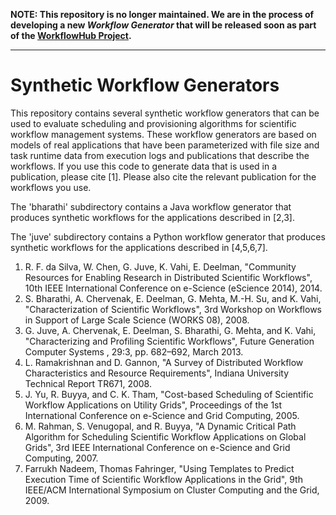 **NOTE: This repository is no longer maintained. We are in the process of developing a new _Workflow Generator_ that will be released soon as part of the [WorkflowHub Project](https://workflowhub.org).** 

---

Synthetic Workflow Generators
=============================

This repository contains several synthetic workflow generators that can be used
to evaluate scheduling and provisioning algorithms for scientific workflow
management systems. These workflow generators are based on models of real
applications that have been parameterized with file size and task runtime data
from execution logs and publications that describe the workflows. If you use
this code to generate data that is used in a publication, please cite [1].
Please also cite the relevant publication for the workflows you use.

The 'bharathi' subdirectory contains a Java workflow generator that produces
synthetic workflows for the applications described in [2,3].

The 'juve' subdirectory contains a Python workflow generator that produces
synthetic workflows for the applications described in [4,5,6,7].

1. R. F. da Silva, W. Chen, G. Juve, K. Vahi, E. Deelman, "Community Resources
   for Enabling Research in Distributed Scientific Workflows", 10th IEEE
   International Conference on e-Science (eScience 2014), 2014.
2. S. Bharathi, A. Chervenak, E. Deelman, G. Mehta, M.-H. Su, and K. Vahi,
   "Characterization of Scientific Workflows", 3rd Workshop on Workflows in
   Support of Large Scale Science (WORKS 08), 2008.
3. G. Juve, A. Chervenak, E. Deelman, S. Bharathi, G. Mehta, and K. Vahi,
   "Characterizing and Profiling Scientific Workflows", Future Generation
   Computer Systems , 29:3, pp. 682–692, March 2013.
4. L. Ramakrishnan and D. Gannon, "A Survey of Distributed Workflow
   Characteristics and Resource Requirements", Indiana University Technical
   Report TR671, 2008.
5. J. Yu, R. Buyya, and C. K. Tham, "Cost-based Scheduling of Scientific
   Workflow Applications on Utility Grids", Proceedings of the 1st
   International Conference on e-Science and Grid Computing, 2005.
6. M. Rahman, S. Venugopal, and R. Buyya, "A Dynamic Critical Path
   Algorithm for Scheduling Scientific Workflow Applications on Global
   Grids", 3rd IEEE International Conference on e-Science and Grid
   Computing, 2007.
7. Farrukh Nadeem, Thomas Fahringer, "Using Templates to Predict
   Execution Time of Scientific Workflow Applications in the Grid",
   9th IEEE/ACM International Symposium on Cluster Computing and
   the Grid, 2009.

